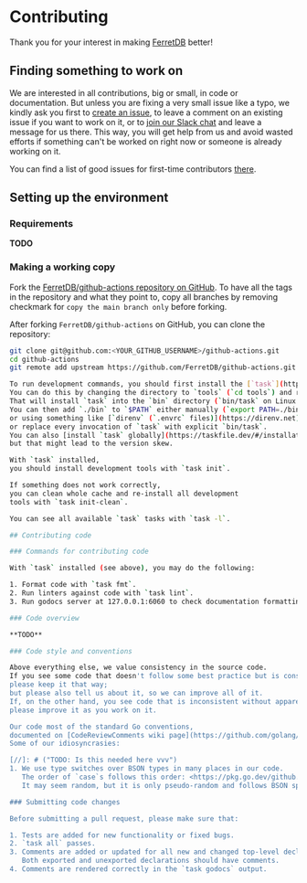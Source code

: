 # Contributing

Thank you for your interest in making [FerretDB](https://github.com/FerretDB/FerretDB) better!

## Finding something to work on

We are interested in all contributions, big or small, in code or documentation.
But unless you are fixing a very small issue like a typo,
we kindly ask you first to [create an issue](https://github.com/FerretDB/github-actions/issues/new/choose),
to leave a comment on an existing issue if you want to work on it,
or to [join our Slack chat](https://github.com/FerretDB/FerretDB/README.md#community) and leave a message for us there.
This way, you will get help from us and avoid wasted efforts if something can't be worked on right now
or someone is already working on it.

You can find a list of good issues for first-time contributors [there](https://github.com/FerretDB/github-actions/contribute).

## Setting up the environment

### Requirements

**TODO**

### Making a working copy

Fork the [FerretDB/github-actions repository on GitHub](https://github.com/FerretDB/github-actions/fork).
To have all the tags in the repository and what they point to, copy all branches by removing checkmark for `copy the main branch only` before forking.

After forking `FerretDB/github-actions` on GitHub, you can clone the repository:

```sh
git clone git@github.com:<YOUR_GITHUB_USERNAME>/github-actions.git
cd github-actions
git remote add upstream https://github.com/FerretDB/github-actions.git

To run development commands, you should first install the [`task`](https://taskfile.dev/) tool.
You can do this by changing the directory to `tools` (`cd tools`) and running `go generate -x`.
That will install `task` into the `bin` directory (`bin/task` on Linux and macOS, `bin\task.exe` on Windows).
You can then add `./bin` to `$PATH` either manually (`export PATH=./bin:$PATH` in `bash`)
or using something like [`direnv` (`.envrc` files)](https://direnv.net),
or replace every invocation of `task` with explicit `bin/task`.
You can also [install `task` globally](https://taskfile.dev/#/installation),
but that might lead to the version skew.

With `task` installed,
you should install development tools with `task init`.

If something does not work correctly,
you can clean whole cache and re-install all development 
tools with `task init-clean`.

You can see all available `task` tasks with `task -l`.

## Contributing code

### Commands for contributing code

With `task` installed (see above), you may do the following:

1. Format code with `task fmt`.
2. Run linters against code with `task lint`.
3. Run godocs server at 127.0.0.1:6060 to check documentation formatting.

### Code overview

**TODO**

### Code style and conventions

Above everything else, we value consistency in the source code.
If you see some code that doesn't follow some best practice but is consistent,
please keep it that way;
but please also tell us about it, so we can improve all of it.
If, on the other hand, you see code that is inconsistent without apparent reason (or comment),
please improve it as you work on it.

Our code most of the standard Go conventions,
documented on [CodeReviewComments wiki page](https://github.com/golang/go/wiki/CodeReviewComments).
Some of our idiosyncrasies:

[//]: # ("TODO: Is this needed here vvv")
1. We use type switches over BSON types in many places in our code.
   The order of `case`s follows this order: <https://pkg.go.dev/github.com/FerretDB/FerretDB/internal/types#hdr-Mapping>
   It may seem random, but it is only pseudo-random and follows BSON spec: <https://bsonspec.org/spec.html>

### Submitting code changes

Before submitting a pull request, please make sure that:

1. Tests are added for new functionality or fixed bugs.
2. `task all` passes.
3. Comments are added or updated for all new and changed top-level declarations (functions, types, etc).
   Both exported and unexported declarations should have comments.
4. Comments are rendered correctly in the `task godocs` output.
